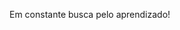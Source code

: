  Em constante busca pelo aprendizado! 
<!---
Victor-Valedev/Victor-Valedev is a ✨ special ✨ repository because its `README.md` (this file) appears on your GitHub profile.
You can click the Preview link to take a look at your changes.
--->
